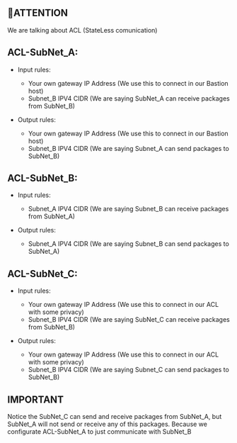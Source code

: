 ## 🚀ATTENTION
 We are talking about ACL (StateLess comunication)



## ACL-SubNet_A:

- Input rules:
    
    - Your own gateway IP Address (We use this to connect in our Bastion host)
    - Subnet_B IPV4 CIDR (We are saying SubNet_A can receive packages from SubNet_B)
    
- Output rules:
    
    - Your own gateway IP Address (We use this to connect in our Bastion host)
    - Subnet_B IPV4 CIDR (We are saying Subnet_A can send packages to SubNet_B)
    



## ACL-SubNet_B:

- Input rules:
    
    - Subnet_A IPV4 CIDR (We are saying Subnet_B can receive packages from SubNet_A)
    
- Output rules:
    
    - Subnet_A IPV4 CIDR (We are saying Subnet_B can send packages to SubNet_A)


## ACL-SubNet_C:

- Input rules:
    
    - Your own gateway IP Address (We use this to connect in our ACL with some privacy)
    - Subnet_B IPV4 CIDR (We are saying SubNet_C can receive packages from SubNet_B)
    
- Output rules:
    
    - Your own gateway IP Address (We use this to connect in our ACL with some privacy)
    - Subnet_B IPV4 CIDR (We are saying Subnet_C can send packages to SubNet_B)
    
    
## IMPORTANT

Notice the SubNet_C can send and receive packages from SubNet_A, but SubNet_A will not send or receive any of this packages. Because we configurate ACL-SubNet_A to just communicate with SubNet_B
